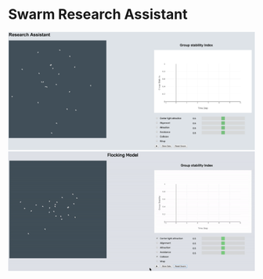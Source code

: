# Swarm Research Assistant

<img src="./images/example.PNG" />

<img src="./images/lightAttractionDemo.gif"  style="float: right;" />
